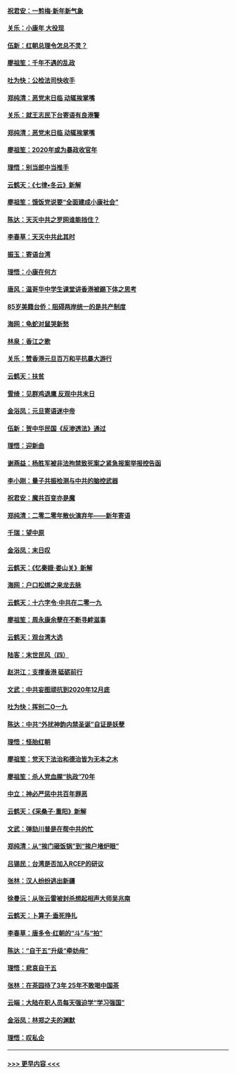 #### [祝君安：一剪梅‧新年新气象](../pages/nsc993/n11776340.md?t=01090811) 
#### [关乐：小康年 大役现](../pages/nsc993/n11774213.md?t=01090811) 
#### [伍新：红朝总理令怎总不灵？](../pages/nsc993/n11770813.md?t=01090811) 
#### [廖祖笙：千年不遇的乱政](../pages/nsc993/n11770373.md?t=01090811) 
#### [吐为快：公检法司快收手](../pages/nsc993/n11770359.md?t=01090811) 
#### [郑纯清：恶党末日临 动辄挨掌嘴](../pages/nsc993/n11769912.md?t=01090811) 
#### [关乐：就王志民下台寄语有良港警](../pages/nsc993/n11769903.md?t=01090811) 
#### [郑纯清：恶党末日临 动辄挨掌嘴](../pages/nsc993/n11769356.md?t=01090811) 
#### [廖祖笙：2020年或为暴政收官年](../pages/nsc993/n11768216.md?t=01090811) 
#### [理悟：别当郎中当推手](../pages/nsc993/n11768243.md?t=01090811) 
#### [云鹤天：《七律▪冬云》新解](../pages/nsc993/n11768204.md?t=01090811) 
#### [廖祖笙：饿饭党说要“全面建成小康社会”](../pages/nsc993/n11767482.md?t=01090811) 
#### [陈达：天灭中共之罗网谁能挡住？](../pages/nsc993/n11767465.md?t=01090811) 
#### [李春草：天灭中共此其时](../pages/nsc993/n11767452.md?t=01090811) 
#### [振玉：寄语台湾](../pages/nsc993/n11767432.md?t=01090811) 
#### [理悟：小康在何方](../pages/nsc993/n11767394.md?t=01090811) 
#### [唐风：温哥华中学生课堂讲香港被踢下体之思考](../pages/nsc993/n11766848.md?t=01090811) 
#### [85岁美籍台侨：阻碍两岸统一的是共产制度](../pages/nsc993/n11765043.md?t=01090811) 
#### [海网：龟蛇对鼠哭新愁](../pages/nsc993/n11764895.md?t=01090811) 
#### [林泉：香江之歌](../pages/nsc993/n11764415.md?t=01090811) 
#### [关乐：赞香港元旦百万和平抗暴大游行](../pages/nsc993/n11764382.md?t=01090811) 
#### [云鹤天：扶贫](../pages/nsc993/n11764245.md?t=01090811) 
#### [雪绮：见群鸡退鹰  反观中共末日](../pages/nsc993/n11762112.md?t=01090811) 
#### [金浴凤：元旦寄语迷中帝](../pages/nsc993/n11761788.md?t=01090811) 
#### [伍新：贺中华民国《反渗透法》通过](../pages/nsc993/n11761994.md?t=01090811) 
#### [理悟：迎新曲](../pages/nsc993/n11761152.md?t=01090811) 
#### [谢燕益：杨胜军被非法拘禁致死案之紧急报案举报控告函](../pages/nsc993/n11756134.md?t=01090811) 
#### [李小刚：量子共振检测与中共的脑控武器](../pages/nsc993/n11754518.md?t=01090811) 
#### [祝君安：魔共百变亦是魔](../pages/nsc993/n11754469.md?t=01090811) 
#### [郑纯清：二零二零年散伙演弃年——新年寄语](../pages/nsc993/n11754195.md?t=01090811) 
#### [千瑞：望中原](../pages/nsc993/n11754159.md?t=01090811) 
#### [金浴凤：末日叹](../pages/nsc993/n11752359.md?t=01090811) 
#### [云鹤天：《忆秦娥‧娄山关》新解](../pages/nsc993/n11752348.md?t=01090811) 
#### [海网：户口松绑之来龙去脉](../pages/nsc993/n11752328.md?t=01090811) 
#### [云鹤天：十六字令‧中共在二零一九](../pages/nsc993/n11752305.md?t=01090811) 
#### [廖祖笙：周永康余孽在不断寻衅滋事](../pages/nsc993/n11751013.md?t=01090811) 
#### [云鹤天：观台湾大选](../pages/nsc993/n11751007.md?t=01090811) 
#### [陆客：末世民风（四）](../pages/nsc993/n11749203.md?t=01090811) 
#### [赵洪江：支撑香港 砥砺前行](../pages/nsc993/n11748482.md?t=01090811) 
#### [文武：中共妄图顽抗到2020年12月底](../pages/nsc993/n11748446.md?t=01090811) 
#### [吐为快：挥别二O一九](../pages/nsc993/n11748411.md?t=01090811) 
#### [陈达：中共“外扰神韵内禁圣诞”自证是妖孽](../pages/nsc993/n11748226.md?t=01090811) 
#### [理悟：怪胎红朝](../pages/nsc993/n11748206.md?t=01090811) 
#### [廖祖笙：党天下法治和德治皆为无本之木](../pages/nsc993/n11748135.md?t=01090811) 
#### [廖祖笙：杀人党血腥“执政”70年](../pages/nsc993/n11745144.md?t=01090811) 
#### [中立：神必严惩中共百年罪恶](../pages/nsc993/n11744970.md?t=01090811) 
#### [云鹤天：《采桑子‧重阳》新解](../pages/nsc993/n11744948.md?t=01090811) 
#### [文武：弹劾川普是在帮中共的忙](../pages/nsc993/n11744758.md?t=01090811) 
#### [郑纯清：从“挨门砸饭锅”到“挨户堵炉眼”](../pages/nsc993/n11744745.md?t=01090811) 
#### [吕锡民：台湾是否加入RCEP的研议](../pages/nsc993/n11744701.md?t=01090811) 
#### [张林：汉人纷纷逃出新疆](../pages/nsc993/n11743530.md?t=01090811) 
#### [徐曼沅：从张云雷被封杀想起相声大师吴兆南](../pages/nsc993/n11741816.md?t=01090811) 
#### [云鹤天：卜算子‧垂死挣扎](../pages/nsc993/n11739956.md?t=01090811) 
#### [李春草：唐多令‧红朝的“斗”与“拍”](../pages/nsc993/n11739830.md?t=01090811) 
#### [陈达：“自干五”升级“牵妨母”](../pages/nsc993/n11739724.md?t=01090811) 
#### [理悟：悲哀自干五](../pages/nsc993/n11739547.md?t=01090811) 
#### [张林：在茶园待了3年 25年不敢喝中国茶](../pages/nsc993/n11739240.md?t=01090811) 
#### [云端：大陆在职人员每天强迫学“学习强国”](../pages/nsc993/n11738735.md?t=01090811) 
#### [金浴凤：林郑之夫的渊默](../pages/nsc993/n11737735.md?t=01090811) 
#### [理悟：叹私企](../pages/nsc993/n11737715.md?t=01090811) 

----
#### [ >>> 更早内容 <<< ](../indexes/nsc993-earlier.md)
